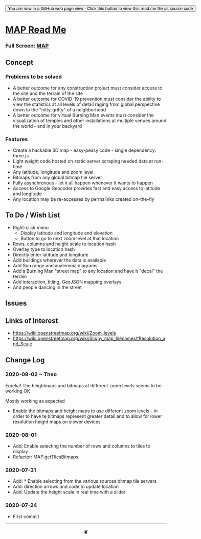 <span style=display:none; >[You are now in a GitHub source code view - click this link to view Read Me file as a web page]( https://theo-armour.github.io/2020/lib/map/readme.html  "View file as a web page." ) </span>

<div><input type=button onclick=window.top.location.href="https://github.com/theo-armour/2020/tree/master/lib/map/";
value='You are now in a GitHub web page view - Click this button to view this read me file as source code' ></div>


# [MAP Read Me]( https://theo-armour.github.io/2020/lib/map/readme.html )

<!--@@@
<div style=height:500px;overflow:hidden;width:100%;resize:both; ><iframe src=https://theo-armour.github.io/2020/lib/map/ height=100% width=100% ></iframe></div>
_MAP in a resizable window. One finger to rotate. Two to zoom._
@@@-->

### Full Screen: [MAP]( https://theo-armour.github.io/2020/lib/map/ )


## Concept


### Problems to be solved

* A better outcome for any construction project must consider access to the site and the terrain of the site
* A better outcome for COVID-19 prevention must consider the ability to view the statistics at all levels of detail raging from global perspective down to the "nitty-gritty" of a neighborhood
* A better outcome for virtual Burning Man events must consider the visualization of temples and other installations at multiple venues around the world - and in your backyard

### Features

* Create a hackable 3D map - easy-peasy code - single dependency: three.js
* Light weight code hosted on static server scraping needed data at run-time
* Any latitude, longitude and zoom level
* Bitmaps from any global bitmap tile server
* Fully asynchronous - let it all happen whenever it wants to happen
* Access to Google Geocoder provides fast and easy access to latitude and longitude
* Any location may be re-accesses by permalinks created on-the-fly



## To Do / Wish List

* Right-click menu
	* Display latitude and longitude and elevation
	* Button to go to next zoom level at that location
* Rows, columns and height scale to location hash
* Overlay type to location hash
* Directly enter latitude and longitude
* Add buildings wherever the data is available
* Add Sun range and analemma diagrams
* Add a Burning Man "street map" to any location and have it "decal" the terrain
* Add interaction, titling, GeoJSON mapping overlays
* And people dancing in the street


## Issues


## Links of Interest

* https://wiki.openstreetmap.org/wiki/Zoom_levels
* https://wiki.openstreetmap.org/wiki/Slippy_map_tilenames#Resolution_and_Scale

## Change Log

### 2020-08-02 ~ Theo

Eureka! The heightmaps and bitmaps at different zoom levels seems to be working OK


Mostly working as expected

* Enable the bitmaps and height maps to use different zoom levels - in order to have te bitmaps represent greater detail and to allow for lower resolution height maps on slower devices


### 2020-08-01

* Add: Enable selecting the number of rows and columns to tiles to display
* Refactor: MAP.getTilesBitmaps

### 2020-07-31

* Add: * Enable selecting from the various sources bitmap tile servers 
* Add: direction arrows and code to update location
* Add: Update the height scale in real time with a slider


### 2020-07-24

* First commit


***

<center title="hello! Click me to go up to the top" ><a href=javascript:window.scrollTo(0,0); style=font-size:2ch;text-decoration:none; > ❦ </a></center>
